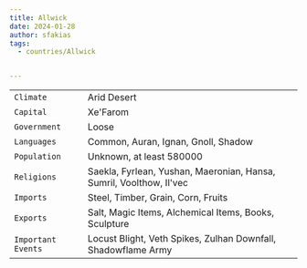 ```yaml
---
title: Allwick
date: 2024-01-28
author: sfakias
tags:
  - countries/Allwick


---
```

| | |
| --- | --- |
| `Climate` | Arid Desert |
| `Capital` | Xe'Farom |
| `Government` | Loose |
| `Languages` | Common, Auran, Ignan, Gnoll, Shadow |
| `Population` | Unknown, at least 580000 |
| `Religions` | Saekla, Fyrlean, Yushan, Maeronian, Hansa, Sumril, Voolthow, Il'vec |
| `Imports` | Steel, Timber, Grain, Corn, Fruits |
| `Exports` | Salt, Magic Items, Alchemical Items, Books, Sculpture |
| `Important Events` | Locust Blight, Veth Spikes, Zulhan Downfall, Shadowflame Army |
